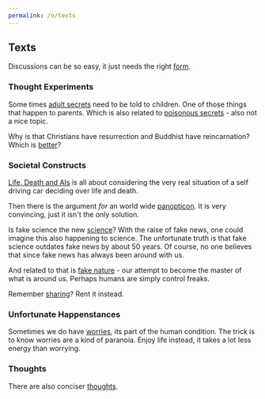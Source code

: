 ```yaml
---
permalink: /n/texts
---
```


## Texts

Discussions can be so easy, it just needs the right [form](/a/argue).

### Thought Experiments

Some times [adult secrets](/a/how-tell-children-adult-secrets) need to be told to children. One of those things that happen to parents. Which is also related to [poisonous secrets](/a/poisoned-secrets) - also not a nice topic.

Why is that Christians have resurrection and Buddhist have reincarnation? Which is [better](/a/reincarnation-v-resurrection)?

### Societal Constructs

[Life, Death and AIs](/a/life-death-and-ais) is all about considering the very real situation of a self driving car deciding over life and death.

Then there is the argument *for* an world wide [panopticon](/a/panopticon). It is very convincing, just it isn't the only solution.

Is fake science the new [science](/a/science)? With the raise of fake news, one could imagine this also happening to science. The unfortunate truth is that fake science outdates fake news by about 50 years. Of course, no one believes that since fake news has always been around with us.

And related to that is [fake nature](/a/nature) - our attempt to become the master of what is around us. Perhaps humans are simply control freaks.

Remember [sharing](/a/share)? Rent it instead.

### Unfortunate Happenstances

Sometimes we do have [worries](/a/will-we-be-shot), its part of the human condition. The trick is to know worries are a kind of paranoia. Enjoy life instead, it takes a lot less energy than worrying.

### Thoughts

There are also conciser [thoughts](/n/thoughts).
